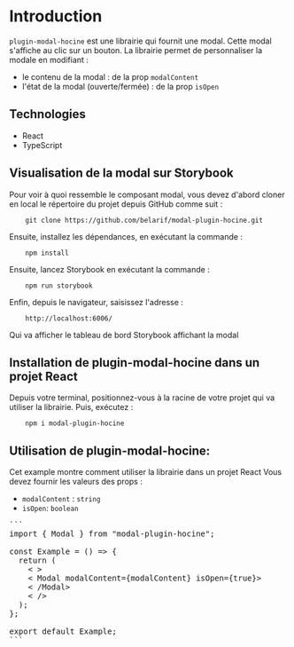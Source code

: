 # Introduction

`plugin-modal-hocine` est une librairie qui fournit une modal. Cette modal s'affiche au clic sur un bouton.
La librairie permet de personnaliser la modale en modifiant :

- le contenu de la modal : de la prop `modalContent`
- l'état de la modal (ouverte/fermée) : de la prop `isOpen`

## Technologies

- React
- TypeScript

## Visualisation de la modal sur Storybook

Pour voir à quoi ressemble le composant modal, vous devez d'abord cloner en local le répertoire du projet depuis GitHub comme suit :

        git clone https://github.com/belarif/modal-plugin-hocine.git

Ensuite, installez les dépendances, en exécutant la commande :

        npm install

Ensuite, lancez Storybook en exécutant la commande :

        npm run storybook

Enfin, depuis le navigateur, saisissez l'adresse :

        http://localhost:6006/

Qui va afficher le tableau de bord Storybook affichant la modal

## Installation de plugin-modal-hocine dans un projet React

Depuis votre terminal, positionnez-vous à la racine de votre projet qui va utiliser la librairie. Puis, exécutez :

        npm i modal-plugin-hocine

## Utilisation de plugin-modal-hocine:

Cet example montre comment utiliser la librairie dans un projet React
Vous devez fournir les valeurs des props :

- `modalContent` : `string`
- `isOpen`: `boolean`

<pre>
```
import { Modal } from "modal-plugin-hocine";

const Example = () => {
  return (
    < >
    < Modal modalContent={modalContent} isOpen={true}>
    < /Modal>     
    < />
  );
};

export default Example;
```
</pre>
